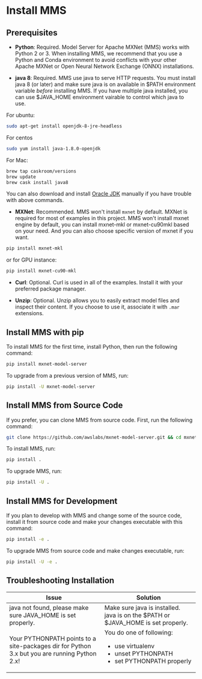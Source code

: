 
# Install MMS

## Prerequisites

* **Python**: Required. Model Server for Apache MXNet (MMS) works with Python 2 or 3.  When installing MMS, we recommend that you use a Python and Conda environment to avoid conflicts with your other Apache MXNet or Open Neural Network Exchange (ONNX) installations.

* **java 8**: Required. MMS use java to serve HTTP requests. You must install java 8 (or later) and make sure java is on available in $PATH environment variable *before* installing MMS. If you have multiple java installed, you can use $JAVA_HOME environment vairable to control which java to use.

For ubuntu:
```bash
sudo apt-get install openjdk-8-jre-headless
```

For centos
```bash
sudo yum install java-1.8.0-openjdk
```

For Mac:
```bash
brew tap caskroom/versions
brew update
brew cask install java8
```

You can also download and install [Oracle JDK](https://www.oracle.com/technetwork/java/javase/overview/index.html) manually if you have trouble with above commands.

* **MXNet**: Recommended. MMS won't install `mxnet` by default. MXNet is required for most of examples in this project. MMS won't install mxnet engine by default, you can install mxnet-mkl or mxnet-cu90mkl based on your need. And you can also choose specific version of mxnet if you want.

```bash
pip install mxnet-mkl
```

or for GPU instance:

```bash
pip install mxnet-cu90-mkl
```


* **Curl**: Optional. Curl is used in all of the examples. Install it with your preferred package manager.

* **Unzip**: Optional. Unzip allows you to easily extract model files and inspect their content. If you choose to use it, associate it with `.mar` extensions.

## Install MMS with pip

To install MMS for the first time, install Python, then run the following command:

```bash
pip install mxnet-model-server
```

To upgrade from a previous version of MMS, run:

```bash
pip install -U mxnet-model-server
```

## Install MMS from Source Code



If you prefer, you can clone MMS from source code. First, run the following command:



```bash
git clone https://github.com/awslabs/mxnet-model-server.git && cd mxnet-model-server
```

To install MMS, run:


```bash
pip install .
```

To upgrade MMS, run:


```bash
pip install -U .
```




## Install MMS for Development

If you plan to develop with MMS and change some of the source code, install it from source code and make your changes executable with this command:



```bash
pip install -e .
```

To upgrade MMS from source code and make changes executable, run:


```bash
pip install -U -e .
```

## Troubleshooting Installation


| Issue | Solution |
|---|---|
|java not found, please make sure JAVA_HOME is set properly. | Make sure java is installed. java is on the $PATH or $JAVA_HOME is set properly. |
|Your PYTHONPATH points to a site-packages dir for Python 3.x but you are running Python 2.x! | You do one of following: <ul><li>use virtualenv</li><li>unset PYTHONPATH</li><li>set PYTHONPATH properly</li></ul> |
